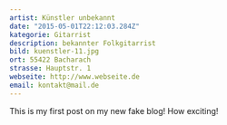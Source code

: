 ```yaml
---
artist: Künstler unbekannt
date: "2015-05-01T22:12:03.284Z"
kategorie: Gitarrist
description: bekannter Folkgitarrist
bild: kuenstler-11.jpg
ort: 55422 Bacharach
strasse: Hauptstr. 1
webseite: http://www.webseite.de
email: kontakt@mail.de
---
```


This is my first post on my new fake blog! How exciting!

